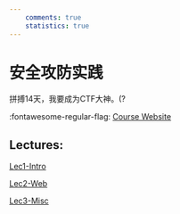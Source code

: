 ```yaml
---
    comments: true
    statistics: true
---
```


# 安全攻防实践

拼搏14天，我要成为CTF大神。(?

:fontawesome-regular-flag: [Course Website](https://courses.zjusec.com/)

## Lectures:

[Lec1-Intro](./lec1-Intro.md)

[Lec2-Web](./lec2-Web.md)

[Lec3-Misc](./lec3-Misc.md)